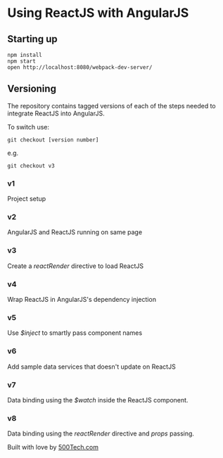 Using ReactJS with AngularJS
============================

## Starting up

```
npm install
npm start
open http://localhost:8080/webpack-dev-server/
```

## Versioning

The repository contains tagged versions of each of the steps needed to integrate ReactJS into AngularJS.

To switch use:

    git checkout [version number]
     
e.g.

    git checkout v3
    
### v1
Project setup

### v2
AngularJS and ReactJS running on same page

### v3
Create a *reactRender* directive to load ReactJS

### v4
Wrap ReactJS in AngularJS's dependency injection

### v5
Use *$inject* to smartly pass component names

### v6
Add sample data services that doesn't update on ReactJS

### v7
Data binding using the *$watch* inside the ReactJS component.

### v8
Data binding using the *reactRender* directive and *props* passing.


Built with love by [500Tech.com](http://500tech.com)